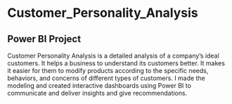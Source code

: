 # Customer_Personality_Analysis
## Power BI Project
Customer Personality Analysis is a detailed analysis of a company’s ideal customers. It helps a business to understand its customers better. It makes it easier for them to modify products according to the specific needs, behaviors, and concerns of different types of customers.
I made the modeling and created interactive dashboards using Power BI to communicate and deliver insights and give recommendations.
